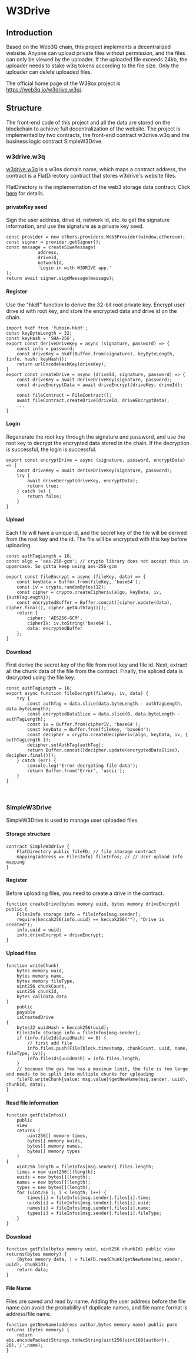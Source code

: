 # W3Drive

## Introduction
Based on the Web3Q chain, this project implements a decentralized website. Anyone can upload private files without permission, and the files can only be viewed by the uploader. If the uploaded file exceeds 24kb, the uploader needs to stake w3q tokens according to the file size. Only the uploader can delete uploaded files.
   
The official home page of the W3Box project is https://web3q.io/w3drive.w3q/.


## Structure
The front-end code of this project and all the data are stored on the blockchain to achieve full decentralization of the website. 
The project is implemented by two contracts, the front-end contract w3drive.w3q and the business logic contract SimpleW3Drive.

### w3drive.w3q
[w3drive.w3q](https://web3q.io/w3ns.w3q/#/domains/w3drive.w3q) is a w3ns domain name, which maps a contract address, 
the contract is a FlatDirectory contract that stores w3drive's website files.

FlatDirectory is the implementation of the web3 storage data contract. Click [here](https://docs.web3q.io/tutorials/migrate-your-website-to-web3q-in-5-mins) for details.

#### privateKey seed
Sign the user address, drive id, network id, etc. to get the signature information, and use the signature as a private key seed.
```
const provider = new ethers.providers.Web3Provider(window.ethereum);
const signer = provider.getSigner();
const message = createSiweMessage(
            address,
            driveId,
            networkId,
            'Login in with W3DRIVE app.'
);
return await signer.signMessage(message);
```

#### Register
Use the "hkdf" function to derive the 32-bit root private key. Encrypt user drive id with root key, 
and store the encrypted data and drive id on the chain.
```
import hkdf from 'futoin-hkdf';
const keyByteLength = 32;
const keyHash = 'SHA-256';
export const deriveDriveKey = async (signature, password) => {
	const info = password;
	const driveKey = hkdf(Buffer.from(signature), keyByteLength, {info, hash: keyHash});
	return urlEncodeHashKey(driveKey);
}
export const createDrive = async (driveId, signature, password) => {
    const driveKey = await deriveDriveKey(signature, password);
    const driveEncryptData = await driveEncrypt(driveKey, driveId);

    const fileContract = FileContract();
    await fileContract.createDrive(driveId, driveEncryptData);
    ...
}
```

#### Login
Regenerate the root key through the signature and password, and use the root key to decrypt the
encrypted data stored in the chain. If the decryption is successful, the login is successful.
```
export const encryptDrive = async (signature, password, encryptData) => {
    const driveKey = await deriveDriveKey(signature, password);
    try {
        await driveDecrypt(driveKey, encryptData);
        return true;
    } catch (e) {
        return false;
    }
}
```

#### Upload
Each file will have a unique id, and the secret key of the file will be derived from the root key and the id.
The file will be encrypted with this key before uploading.
```
const authTagLength = 16;
const algo = 'aes-256-gcm'; // crypto library does not accept this in uppercase. So gotta keep using aes-256-gcm

export const fileEncrypt = async (fileKey, data) => {
	const keyData = Buffer.from(fileKey, 'base64');
	const iv = crypto.randomBytes(12);
	const cipher = crypto.createCipheriv(algo, keyData, iv, {authTagLength});
	const encryptedBuffer = Buffer.concat([cipher.update(data), cipher.final(), cipher.getAuthTag()]);
	return {
		cipher: 'AES256-GCM',
		cipherIV: iv.toString('base64'),
		data: encryptedBuffer
	};
}
```

#### Download
First derive the secret key of the file from root key and file id. Next, extract all the chunk data of the file from 
the contract. Finally, the spliced data is decrypted using the file key.
```
const authTagLength = 16;
export async function fileDecrypt(fileKey, iv, data) {
	try {
		const authTag = data.slice(data.byteLength - authTagLength, data.byteLength);
		const encryptedDataSlice = data.slice(0, data.byteLength - authTagLength);
		const iv = Buffer.from(cipherIV, 'base64');
		const keyData = Buffer.from(fileKey, 'base64');
		const decipher = crypto.createDecipheriv(algo, keyData, iv, { authTagLength });
		decipher.setAuthTag(authTag);
		return Buffer.concat([decipher.update(encryptedDataSlice), decipher.final()]);
	} catch (err) {
		console.log('Error decrypting file data');
		return Buffer.from('Error', 'ascii');
	}
}
```
<br>

### SimpleW3Drive
SimpleW3Drive is used to manage user uploaded files.

#### Storage structure
```
contract SimpleW3drive {
    FlatDirectory public fileFD; // file storage contract
    mapping(address => FilesInfo) fileInfos; // // User upload info mapping
}
```

#### Register
Before uploading files, you need to create a drive in the contract.
```
function createDrive(bytes memory uuid, bytes memory driveEncrypt) public {
    FilesInfo storage info = fileInfos[msg.sender];
    require(keccak256(info.uuid) == keccak256(""), "Drive is created");
    info.uuid = uuid;
    info.driveEncrypt = driveEncrypt;
}
```

#### Upload files
```
function writeChunk(
    bytes memory uuid, 
    bytes memory name, 
    bytes memory fileType, 
    uint256 chunkCount, 
    uint256 chunkId, 
    bytes calldata data
)
    public
    payable
    isCreatedDrive
{
    bytes32 uuidHash = keccak256(uuid);
    FilesInfo storage info = fileInfos[msg.sender];
    if (info.fileIds[uuidHash] == 0) {
        // first add file
        info.files.push(File(block.timestamp, chunkCount, uuid, name, fileType, iv));
        info.fileIds[uuidHash] = info.files.length;
    }
    // because the gas fee has a maximum limit, the file is too large and needs to be split into multiple chunks for uploading
    fileFD.writeChunk{value: msg.value}(getNewName(msg.sender, uuid), chunkId, data);
}
```

#### Read file information
```
function getFileInfos()
    public
    view
    returns (
        uint256[] memory times,
        bytes[] memory uuids,
        bytes[] memory names,
        bytes[] memory types
    )
{
    uint256 length = fileInfos[msg.sender].files.length;
    times = new uint256[](length);
    uuids = new bytes[](length);
    names = new bytes[](length);
    types = new bytes[](length);
    for (uint256 i; i < length; i++) {
        times[i] = fileInfos[msg.sender].files[i].time;
        uuids[i] = fileInfos[msg.sender].files[i].uuid;
        names[i] = fileInfos[msg.sender].files[i].name;
        types[i] = fileInfos[msg.sender].files[i].fileType;
    }
}
```

#### Download
```
function getFile(bytes memory uuid, uint256 chunkId) public view returns(bytes memory) {
    (bytes memory data, ) = fileFD.readChunk(getNewName(msg.sender, uuid), chunkId);
    return data;
}
```

#### File Name
Files are saved and read by name. Adding the user address before the file name can avoid
the probability of duplicate names, and file name format is address/file name.
```
function getNewName(address author,bytes memory name) public pure returns (bytes memory) {
    return abi.encodePacked(Strings.toHexString(uint256(uint160(author)), 20),'/',name);
}
```
